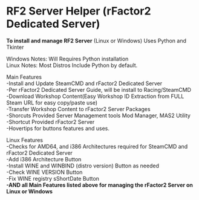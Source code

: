 # RF2 Server Helper (rFactor2 Dedicated Server)
**To install and manage RF2 Server**
(Linux or Windows) Uses Python and Tkinter

Windows Notes: Will Requires Python installation<br>
Linux Notes: Most Distros Include Python by default. 

Main Features<br>
-Install and Update SteamCMD and rFactor2 Dedicated Server<br>
-Per rFactor2 Dedicated Server Guide, will be install to Racing/SteamCMD<br>
-Download Workshop Content(Easy Workshop ID Extraction from FULL Steam URL for easy copy/paste use)<br>
-Transfer Workshop Content to rFactor2 Server Packages<br>
-Shorcuts Provided Server Management tools Mod Manager, MAS2 Utility<br>
-Shortcut Provided rFactor2 Server<br>
-Hovertips for buttons features and uses.<br>

Linux Features<br>
-Checks for AMD64, and i386 Architectures required for SteamCMD and rFactor2 Dedicated Server<br>
-Add i386 Architecture Button<br>
-Install WINE and WINBIND (distro version) Button as needed<br>
-Check WINE VERSION Button <br>
-Fix WINE registry sShortDate Button<br>
**-AND all Main Features listed above for managing the rFactor2 Server on Linux or Windows**<br>
